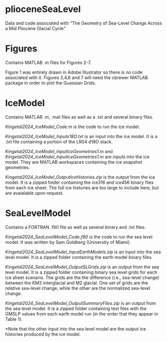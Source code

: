 # plioceneSeaLevel
Data and code associated with "The Geometry of Sea-Level Change Across a Mid Pliocene Glacial Cycle"

# Figures
Contains MATLAB .m files for Figures 2-7. 

Figure 1 was entirely drawn in Adobe Illustrator so there is no code associated with it. Figures 3,4,6 and 7 will need the cbrewer MATLAB package in order to plot the Guassian Grids.

# IceModel
Contains MATLAB .m, .mat files as well as a .txt and several binary files. 

_Kingetal2024_IceModel_Code.m_ is the code to run the ice model. 

_Kingetal2024_IceModel_Inputs18O.txt_ is an input into the ice model. It is a .txt file containing a portion of the LR04 d18O stack. 

_Kingetal2024_IceModel_InputIceGeometries1.m_ and _Kingetal2024_IceModel_InputIceGeometries1.m_ are inputs into the ice model. They are MATLAB workspaces containing the ice snapshot geometries.

_Kingetal2024_IceModel_OutputIceHistories.zip_ is the output from the ice model. It is a zipped folder containing the ice316 and ice456 binary files from each ice sheet. The full ice histories are too large to include here, but are avaialable upon request.

# SeaLevelModel
Contains a FORTRAN .f90 file as well as several binary and .txt files.

_Kingetal2024_SeaLevelModel_Code.f90_ is the code to run the sea level model. It was written by Sam Goldberg (University of Miami).

_Kingetal2024_SeaLevelModel_InputEarthModels.zip_ is an input into the sea level model. It is a zipped folder containing the earth model binary files. 

_Kingetal2024_SeaLevelModel_OutputSLGrids.zip_ is an output from the sea level model. It is a zipped folder containing binary sea level grids for each ice sheet scenario. The grids are the the difference (i.e., sea-level change) between the KM3 interglacial and M2 glacial. One set of grids are the relative sea-level change, while the other are the normalized sea-level change.

_Kingetal2024_SeaLevelModel_OutputSummaryFiles.zip_ is an output from the sea level model. It is a zipped folder containing text files with the GMSLP values from each earth model run (in the order that they appear in Table 1).

*Note that the other input into the sea level model are the output ice histories produced by the ice model.

